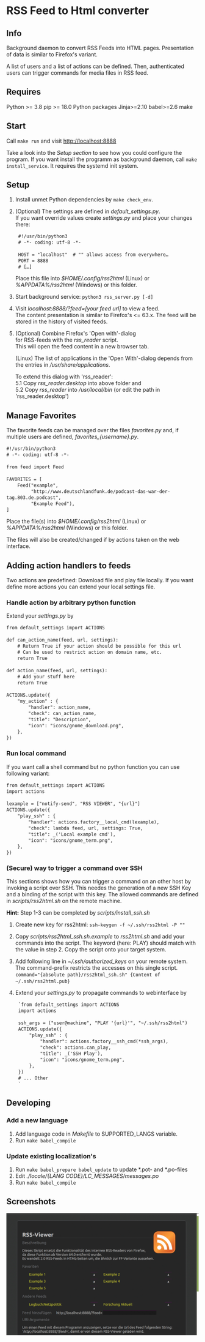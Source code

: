    RSS Feed to Html converter
==================================


## Info

Background daemon to convert RSS Feeds into HTML pages.
Presentation of data is similar to Firefox's variant.

A list of users and a list of actions can be defined.
Then, authenticated users can trigger commands for media files in
RSS feed.


## Requires

Python >= 3.8
pip >= 18.0
Python packages Jinja>=2.10 babel>=2.6
make


## Start

Call `make run` and visit <http://localhost:8888>

Take a look into the *Setup section* to see how you could
configure the program.
If you want install the programm as background daemon,
call `make install_service`. It requires the systemd init system.


## Setup

1. Install unmet Python dependencies by `make check_env`.
2. (Optional) The settings are defined in *default_settings.py*.  
	If you want override values create *settings.py* and place your
	changes there:

		#!/usr/bin/python3
		# -*- coding: utf-8 -*-

		HOST = "localhost"  # "" allows access from everywhere…
		PORT = 8888
		# […]

	Place this file into *$HOME/.config/rss2html* (Linux) or  
	*%APPDATA%/rss2html* (Windows) or this folder.

3. Start background service: `python3 rss_server.py [-d]`

4. Visit *localhost:8888/?feed=[your feed url]* to view a feed.  
	The content presentation is similar to Firefox's <= 63.x.
	The feed will be stored in the history of visited feeds.

5. (Optional) Combine Firefox's 'Open with'-dialog  
	for RSS-feeds with the *rss_reader* script.  
	This will open the feed content in a new browser tab.

	(Linux)
	The list of applications in the 'Open With'-dialog
	depends from the entries in */usr/share/applications*.  

	To extend this dialog with 'rss_reader':  
	5.1 Copy *rss_reader.desktop* into above folder and  
	5.2 Copy *rss_reader* into */usr/local/bin* (or edit the path in 'rss_reader.desktop')


## Manage Favorites

The favorite feeds can be managed over the files *favorites.py* and, if multiple users are defined, *favorites_{username}.py*.

	#!/usr/bin/python3
	# -*- coding: utf-8 -*-

	from feed import Feed

	FAVORITES = [
	    Feed("example",
	         "http://www.deutschlandfunk.de/podcast-das-war-der-tag.803.de.podcast",
	         "Example Feed"),
	]

Place the file(s) into *$HOME/.config/rss2html* (Linux) or  
*%APPDATA%/rss2html* (Windows) or this folder.

The files will also be created/changed if by actions taken on the web interface.


## Adding action handlers to feeds

Two actions are predefined: Download file and play file locally.
If you want define more actions you can extend your local settings file.


### Handle action by arbitrary python function

Extend your *settings.py* by

	from default_settings import ACTIONS

	def can_action_name(feed, url, settings):
	    # Return True if your action should be possible for this url
	    # Can be used to restrict action on domain name, etc.
	    return True

	def action_name(feed, url, settings):
	    # Add your stuff here
	    return True

	ACTIONS.update({
	    "my_action" : {
	        "handler": action_name,
	        "check": can_action_name,
	        "title": "Description",
	        "icon": "icons/gnome_download.png",
	    },
	})

### Run local command
If you want call a shell command but no python function you can use
following variant:

	from default_settings import ACTIONS
	import actions

	lexample = ["notify-send", "RSS VIEWER", "{url}"]
	ACTIONS.update({
	    "play_ssh" : {
	        "handler": actions.factory__local_cmd(lexample),
	        "check": lambda feed, url, settings: True,
	        "title": _('Local example cmd'),
	        "icon": "icons/gnome_term.png",
	    },
	})

### (Secure) way to trigger a command over SSH
This sections shows how you can trigger a command on an other
host by invoking a script over SSH. This needes the generation
of a new SSH Key and a binding of the script with this key.
The allowed commands are defined in *scripts/rss2html.sh* on the remote machine.

**Hint:** Step 1-3 can be completed by *scripts/install_ssh.sh*

1. Create new key for rss2html:
`ssh-keygen -f ~/.ssh/rss2html -P ""`

2. Copy *scripts/rss2html_ssh.sh.example* to *rss2html.sh* and add your
commands into the script. The keyword (here: PLAY) should match
with the value in step 2.
Copy the script onto your target system.

3. Add following line in *~/.ssh/authorized_keys* on your remote system.
The command-prefix restricts the accesses on this single script.
	`command="{absolute path}/rss2html_ssh.sh" {Content of ~/.ssh/rss2html.pub}`

4. Extend your *settings.py* to propagate commands to webinterface by

		`from default_settings import ACTIONS
		import actions
	
		ssh_args = ("user@machine", "PLAY '{url}'", "~/.ssh/rss2html")
		ACTIONS.update({
		    "play_ssh" : {
		        "handler": actions.factory__ssh_cmd(*ssh_args),
		        "check": actions.can_play,
		        "title": _('SSH Play'),
		        "icon": "icons/gnome_term.png",
		    },
		})
		# ... Other
		`



## Developing
### Add a new language
1. Add language code in *Makefile* to SUPPORTED_LANGS variable.
2. Run `make babel_compile`


### Update existing localization's
1. Run `make babel_prepare babel_update` to update \*.pot- and \*.po-files
2. Edit *./locale/{LANG CODE}/LC_MESSAGES/messages.po*
3. Run `make babel_compile`

## Screenshots
[![Overview in dark theme](screenshots/screenshot_01.png)](screenshots/README.md)
